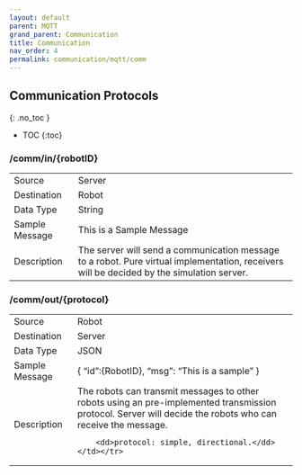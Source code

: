```yaml
---
layout: default
parent: MQTT
grand_parent: Communication
title: Communication
nav_order: 4
permalink: communication/mqtt/comm
---
```


## Communication Protocols
{: .no_toc }

- TOC
{:toc}


### /comm/in/{robotID}

<table>
    <tr><td>Source</td><td> Server</td></tr>
    <tr><td>Destination</td><td> Robot</td></tr>
    <tr><td>Data Type</td><td> String</td></tr>
    <tr><td>Sample Message</td><td>
        This is a Sample Message
    </td></tr>
    <tr><td>Description</td><td>
        The server will send a communication message to a robot. Pure virtual implementation, receivers will be decided by the simulation server.
    </td></tr>
</table>

### /comm/out/{protocol}

<table>
    <tr><td>Source</td><td> Robot</td></tr>
    <tr><td>Destination</td><td> Server</td></tr>
    <tr><td>Data Type</td><td> JSON</td></tr>
    <tr><td>Sample Message</td><td>
        {
            “id”:{RobotID},
            “msg”: “This is a sample”
        }
    </td></tr>
    <tr><td>Description</td><td>
        The robots can transmit messages to other robots using an pre-implemented transmission protocol.
        Server will decide the robots who can receive the message.

        <dd>protocol: simple, directional.</dd>
    </td></tr>
</table>
